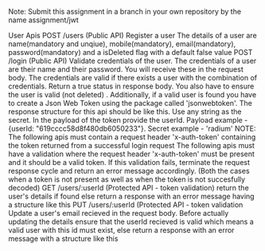 Note: Submit this assignment in a branch in your own repository by the name assignment/jwt

User Apis
POST /users (Public API)
Register a user
The details of a user are name(mandatory and unqiue), mobile(mandatory), email(mandatory), password(mandatory) and a isDeleted flag with a default false value
POST /login (Public API)
Validate credentials of the user. The credentials of a user are their name and their password. You will receive these in the request body. The credentials are valid if there exists a user with the combination of credentials. Return a true status in response body. You also have to ensure the user is valid (not deleted) . Additionally, if a valid user is found you have to create a Json Web Token using the package called 'jsonwebtoken'. The response structure for this api should be like this. Use any string as the secret. In the payload of the token provide the userId. Payload example - {userId: "619cccc58d8f480db6050233"}. Secret example - 'radium'
NOTE:
The following apis must contain a request header 'x-auth-token' containing the token returned from a successful login request
The following apis must have a validation where the request header 'x-auth-token' must be present and it should be a valid token. If this validation fails, terminate the request response cycle and return an error message accordingly. (Both the cases when a token is not present as well as when the token is not succesfully decoded)
GET /users/:userId (Protected API - token validation)
return the user's details if found else return a response with an error message having a structure like this
PUT /users/:userId (Protected API - token validation
Update a user's email recieved in the request body. Before actually updating the details ensure that the userId recieved is valid which means a valid user with this id must exist, else return a response with an error message with a structure like this